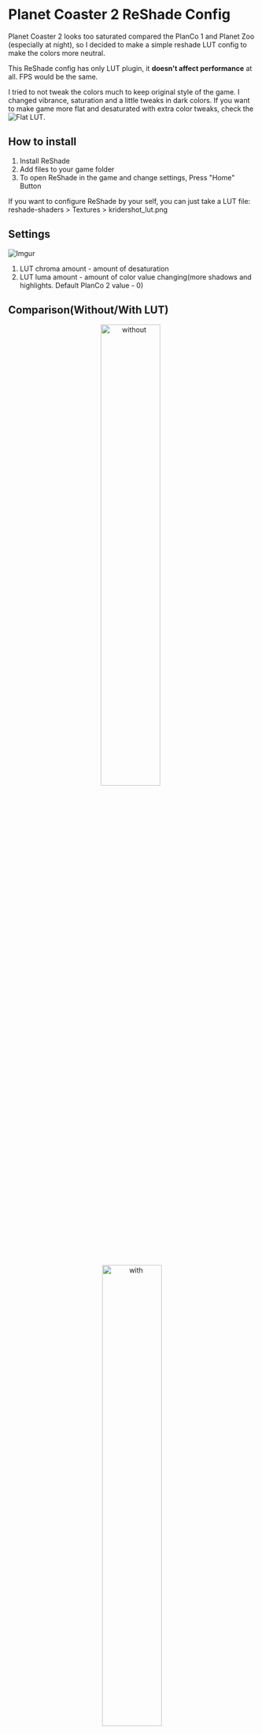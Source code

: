 # Planet Coaster 2 ReShade Config
Planet Coaster 2 looks too saturated compared the PlanCo 1 and Planet Zoo (especially at night), so I decided to make a simple reshade LUT config to make the colors more neutral.

This ReShade config has only LUT plugin, it **doesn't affect performance** at all. FPS would be the same.

I tried to not tweak the colors much to keep original style of the game. I changed vibrance, saturation and a little tweaks in dark colors.
If you want to make game more flat and desaturated with extra color tweaks, check the ![Flat LUT](https://github.com/Kridershot/planco2_reshade_flat).

## How to install
1. Install ReShade
2. Add files to your game folder
3. To open ReShade in the game and change settings, Press "Home" Button

If you want to configure ReShade by your self, you can just take a LUT file: reshade-shaders > Textures > kridershot_lut.png

## Settings
![Imgur](https://imgur.com/5dd8CHy.png)

1. LUT chroma amount - amount of desaturation
2. LUT luma amount - amount of color value changing(more shadows and highlights. Default PlanCo 2 value - 0)

## Comparison(Without/With LUT)
<p align="center">
  <img alt="without" src="https://imgur.com/o01kbXL.png" width="49%">
&nbsp;
  <img alt="with" src="https://imgur.com/V8G7fvc.jpg" width="49%">
</p>
<p align="center">
  <img alt="without" src="https://imgur.com/rMziLhp.jpg" width="49%">
&nbsp;
  <img alt="with" src="https://imgur.com/h9V3FjR.jpg" width="49%">
</p>
<p align="center">
  <img alt="without" src="https://imgur.com/iJFjtKw.jpg" width="49%">
&nbsp;
  <img alt="with" src="https://imgur.com/PU6tGem.jpg" width="49%">
</p>
<p align="center">
  <img alt="without" src="https://imgur.com/WvnDZrd.jpg" width="49%">
&nbsp;
  <img alt="with" src="https://imgur.com/4el7sRw.jpg" width="49%">
</p>
<p align="center">
  <img alt="without" src="https://imgur.com/FV8uLOO.jpg" width="49%">
&nbsp;
  <img alt="with" src="https://imgur.com/1XGrmLh.jpg" width="49%">
</p>
<p align="center">
  <img alt="without" src="https://imgur.com/yE0P9CM.jpg" width="49%">
&nbsp;
  <img alt="with" src="https://imgur.com/A2Adn1u.jpg" width="49%">
</p>
<p align="center">
  <img alt="without" src="https://imgur.com/hufBFR2.jpg" width="49%">
&nbsp;
  <img alt="with" src="https://imgur.com/zKSACUS.jpg" width="49%">
</p>
<p align="center">
  <img alt="without" src="https://imgur.com/XnyDMkz.jpg" width="49%">
&nbsp;
  <img alt="with" src="https://imgur.com/DhTMEfJ.jpg" width="49%">
</p>
<p align="center">
  <img alt="without" src="https://imgur.com/XugGeFU.jpg" width="49%">
&nbsp;
  <img alt="with" src="https://imgur.com/z6L8Elm.jpg" width="49%">
</p>
<p align="center">
  <img alt="without" src="https://imgur.com/fyvalZo.jpg" width="49%">
&nbsp;
  <img alt="with" src="https://imgur.com/e7ljS3V.jpg" width="49%">
</p>
<p align="center">
  <img alt="without" src="https://imgur.com/laZSKkz.jpg" width="49%">
&nbsp;
  <img alt="with" src="https://imgur.com/IBVTCMp.jpg" width="49%">
</p>
<p align="center">
  <img alt="without" src="https://imgur.com/uW7nek3.jpg" width="49%">
&nbsp;
  <img alt="with" src="https://imgur.com/3OuvRVU.jpg" width="49%">
</p>
<p align="center">
  <img alt="without" src="https://imgur.com/lWQ5iVl.jpg" width="49%">
&nbsp;
  <img alt="with" src="https://imgur.com/8W37VhE.jpg" width="49%">
</p>
<p align="center">
  <img alt="without" src="https://imgur.com/Oo8IHjf.jpg" width="49%">
&nbsp;
  <img alt="with" src="https://imgur.com/TeV4Srr.jpg" width="49%">
</p>

## Comparison(Without/Default/Flat LUT)
<p align="center">
  <img alt="without" src="https://imgur.com/XnyDMkz.jpg" width="32%">
&nbsp;
  <img alt="default" src="https://imgur.com/DhTMEfJ.jpg" width="32%">
  &nbsp;
  <img alt="flat" src="https://imgur.com/rxXKlkG.jpg" width="32%">
</p>
